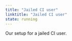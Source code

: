 ```yaml
---
title: "Jailed CI user"
linktitle: "Jailed CI user"
state: running
---
```


Our setup for a jailed CI user.